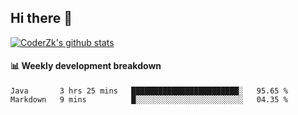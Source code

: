## Hi there 👋

[![CoderZk's github stats](https://github-readme-stats.vercel.app/api?username=zhoukuo123&show_icons=true&count_private=true)](https://github.com/anuraghazra/github-readme-stats)

#### :bar_chart: Weekly development breakdown

<!--START_SECTION:waka-->
```text
Java       3 hrs 25 mins   ████████████████████████░   95.65 % 
Markdown   9 mins          █░░░░░░░░░░░░░░░░░░░░░░░░   04.35 % 
```
<!--END_SECTION:waka-->
